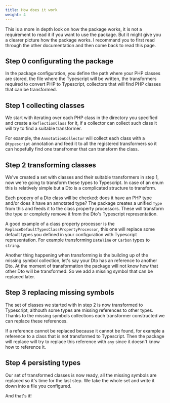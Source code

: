 ```yaml
---
title: How does it work
weight: 4
---
```


This is a more in depth look on how the package works, it is not a requirement to read it if you want to use the package. But it might give you a clearer picture how the package works. I recommand you to first read through the other documentation and then come back to read this page.

## Step 0 configurating the package

In the package configuration, you define the path where your PHP classes are stored, the file where the Typescript will be written, the transformers required to convert PHP to Typescript, collectors that will find PHP classes that can be transformed.

## Step 1 collecting classes

We start with iterating over each PHP class in the directory you specified and create a `ReflectionClass` for it, if a collector can collect such class it will try to find a suitable transformer. 

For example, the `AnnotationCollector` will collect each class with a `@typescript` annotation and feed it to all the registered transformers so it can hopefully find one transfromer that can transform the class.

## Step 2 transforming classes

We've created a set with classes and their suitable transformers in step 1, now we're going to transform these types to Typescript. In case of an enum this is relatively simple but a Dto is a complicated structure to transform.

Each propery of a Dto class will be checked: does it have an PHP type and/or does it have an annotated type? The package creates a unified `Type` from this and feeds it to the class property processors. These will transform the type or completly remove it from the Dto's Typescript representation.

A good example of a class property processor is the `ReplaceDefaultTypesClassPropertyProcessor`, this one will replace some default types you defined in your configuration with Typescript representation. For example transforming `DateTime` or `Carbon` types to `string`.

Another thing happening when transforming is the building up of the missing symbol collection, let's say your Dto has an reference to another Dto. At the moment of transformation the package will not know how that other Dto will be transformed. So we add a missing symbol that can be replaced later.

## Step 3 replacing missing symbols

The set of classes we started with in step 2 is now transformed to Typescript, althouth some types are missing references to other types. Thanks to the missing symbols collections each transformer constructed we can replace these references.

If a reference cannot be replaced because it cannot be found, for example a reference to a class that is not transformed to Typescript. Then the package will replace will try to replace this reference with `any` since it doesn't know how to reference it.

## Step 4 persisting types

Our set of transformed classes is now ready, all the missing symbols are replaced so it's time for the last step. We take the whole set and write it down into a file you configured.

And that's it!


